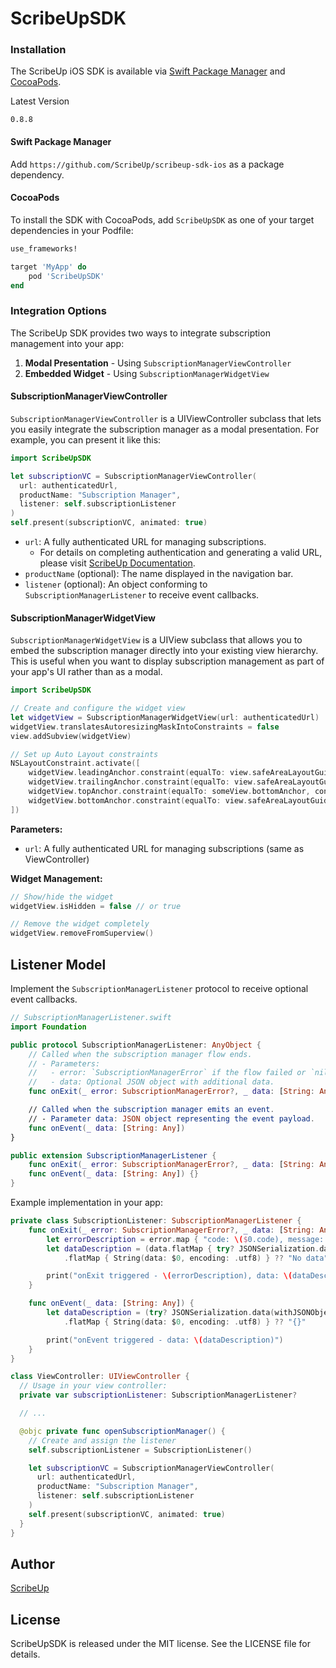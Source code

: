 # ScribeUpSDK


### Installation

The ScribeUp iOS SDK is available via [Swift Package Manager](https://swift.org/package-manager/) and [CocoaPods](https://cocoapods.org/).

Latest Version
```
0.8.8
```

#### Swift Package Manager
Add `https://github.com/ScribeUp/scribeup-sdk-ios` as a package dependency.

#### CocoaPods
To install the SDK with CocoaPods, add `ScribeUpSDK` as one of your target dependencies in your Podfile:

```ruby
use_frameworks!

target 'MyApp' do
    pod 'ScribeUpSDK'
end
```

### Integration Options

The ScribeUp SDK provides two ways to integrate subscription management into your app:

1. **Modal Presentation** - Using `SubscriptionManagerViewController`
2. **Embedded Widget** - Using `SubscriptionManagerWidgetView`

#### SubscriptionManagerViewController

`SubscriptionManagerViewController` is a UIViewController subclass that lets you easily integrate the subscription manager as a modal presentation. For example, you can present it like this:

```swift
import ScribeUpSDK

let subscriptionVC = SubscriptionManagerViewController(
  url: authenticatedUrl,
  productName: "Subscription Manager",
  listener: self.subscriptionListener
)
self.present(subscriptionVC, animated: true)
```

- `url`: A fully authenticated URL for managing subscriptions.
  - For details on completing authentication and generating a valid URL, please visit [ScribeUp Documentation](https://docs.scribeup.io).
- `productName` (optional): The name displayed in the navigation bar.
- `listener` (optional): An object conforming to `SubscriptionManagerListener` to receive event callbacks.

#### SubscriptionManagerWidgetView

`SubscriptionManagerWidgetView` is a UIView subclass that allows you to embed the subscription manager directly into your existing view hierarchy. This is useful when you want to display subscription management as part of your app's UI rather than as a modal.

```swift
import ScribeUpSDK

// Create and configure the widget view
let widgetView = SubscriptionManagerWidgetView(url: authenticatedUrl)
widgetView.translatesAutoresizingMaskIntoConstraints = false
view.addSubview(widgetView)

// Set up Auto Layout constraints
NSLayoutConstraint.activate([
    widgetView.leadingAnchor.constraint(equalTo: view.safeAreaLayoutGuide.leadingAnchor, constant: 20),
    widgetView.trailingAnchor.constraint(equalTo: view.safeAreaLayoutGuide.trailingAnchor, constant: -20),
    widgetView.topAnchor.constraint(equalTo: someView.bottomAnchor, constant: 20),
    widgetView.bottomAnchor.constraint(equalTo: view.safeAreaLayoutGuide.bottomAnchor, constant: -20)
])
```

**Parameters:**
- `url`: A fully authenticated URL for managing subscriptions (same as ViewController)

**Widget Management:**
```swift
// Show/hide the widget
widgetView.isHidden = false // or true

// Remove the widget completely
widgetView.removeFromSuperview()
```


## Listener Model
Implement the `SubscriptionManagerListener` protocol to receive optional event callbacks.
```swift
// SubscriptionManagerListener.swift
import Foundation

public protocol SubscriptionManagerListener: AnyObject {
    // Called when the subscription manager flow ends.
    // - Parameters:
    //   - error: `SubscriptionManagerError` if the flow failed or `nil` on success.
    //   - data: Optional JSON object with additional data.
    func onExit(_ error: SubscriptionManagerError?, _ data: [String: Any]?)

    // Called when the subscription manager emits an event.
    // - Parameter data: JSON object representing the event payload.
    func onEvent(_ data: [String: Any])
}

public extension SubscriptionManagerListener {
    func onExit(_ error: SubscriptionManagerError?, _ data: [String: Any]?) {}
    func onEvent(_ data: [String: Any]) {}
}
```

Example implementation in your app:
```swift
private class SubscriptionListener: SubscriptionManagerListener {
    func onExit(_ error: SubscriptionManagerError?, _ data: [String: Any]?) {
        let errorDescription = error.map { "code: \($0.code), message: \($0.message)" } ?? "No error"
        let dataDescription = (data.flatMap { try? JSONSerialization.data(withJSONObject: $0, options: .prettyPrinted) })
            .flatMap { String(data: $0, encoding: .utf8) } ?? "No data"

        print("onExit triggered - \(errorDescription), data: \(dataDescription)")
    }

    func onEvent(_ data: [String: Any]) {
        let dataDescription = (try? JSONSerialization.data(withJSONObject: data, options: .prettyPrinted))
            .flatMap { String(data: $0, encoding: .utf8) } ?? "{}"

        print("onEvent triggered - data: \(dataDescription)")
    }
}

class ViewController: UIViewController {
  // Usage in your view controller:
  private var subscriptionListener: SubscriptionManagerListener?

  // ...

  @objc private func openSubscriptionManager() {
    // Create and assign the listener
    self.subscriptionListener = SubscriptionListener()

    let subscriptionVC = SubscriptionManagerViewController(
      url: authenticatedUrl,
      productName: "Subscription Manager",
      listener: self.subscriptionListener
    )
    self.present(subscriptionVC, animated: true)
  }
}
```

## Author

[ScribeUp](https://scribeup.io)

## License
ScribeUpSDK is released under the MIT license. See the LICENSE file for details.
